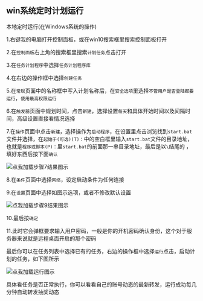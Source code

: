 ## win系统定时计划运行

本地定时运行(在Windows系统的操作)

1.右键我的电脑打开控制面板，或在win10搜索框里搜索控制面板打开          

2.在`控制面板`右上角的搜索框里搜索`计划任务`点击打开         

3.在`任务计划程序`中选择`任务计划程序库`         

4.在右边的操作框中选择`创建任务`        

5.在`常规`页面中的名称框中写入计划名称后，在`安全选项`里选择`不管用户是否登陆都要运行`，`使用最高权限运行`         

6.在`触发器`页面中规划时间，点击`新建`，选择设置`每天`和具体开始时间以及间隔时间，高级设置直接看情况选择          

7.在`操作`页面中点击`新建`，选择操作为`启动程序`，在设置里点击浏览找到`start.bat`文件并选择，在`起始于(可选)(T)：`中的空白框里输入`start.bat`文件的目录地址，也就是`程序或脚本(P)：`里`start.bat`的前面那一串目录地址，最后是以`\`结尾的 ，填好东西后按下面`确认`              

![点我加载步骤7结果图示](https://raw.githubusercontents.com/shanmiteko/LotteryAutoScript/main/doc/pic/step_menu.png)             

8.在`条件`页面中选择`网络`，设定启动条件为任何连接            

9.在`设置`页面中选择如图示选项，或者不修改默认设置           

![点我加载步骤9结果图示](https://raw.githubusercontents.com/shanmiteko/LotteryAutoScript/main/doc/pic/shezhi_renwu.png)            

10.最后按`确定`          

11.此时它会弹框要求输入用户密码，一般是你的开机密码确认身份，这个对于服务器来说就是远程桌面开启的那个密码         

最后你可以在任务列表中选择已有的任务，右边的操作框中选择`运行`点击，启动计划的任务，如下图所示

![点我加载运行图示](https://raw.githubusercontents.com/shanmiteko/LotteryAutoScript/main/doc/pic/start_renwu.png)

具体看任务是否正常执行，你可以看看自己的账号动态的最新转发，运行成功每几分钟自动转发抽奖动态
